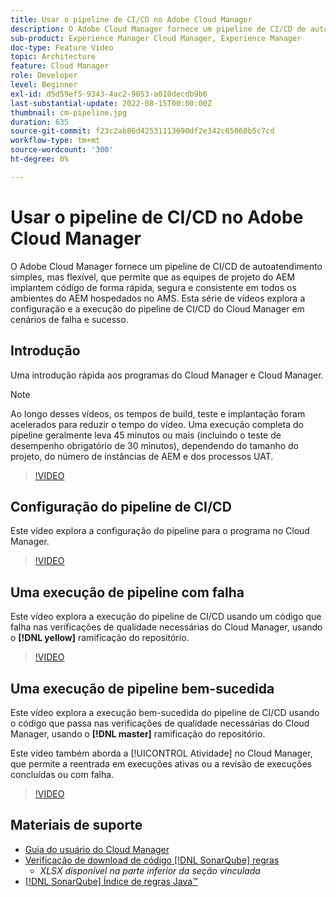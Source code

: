 ```yaml
---
title: Usar o pipeline de CI/CD no Adobe Cloud Manager
description: O Adobe Cloud Manager fornece um pipeline de CI/CD de autoatendimento simples, mas flexível, que permite que as equipes de projeto do AEM implantem código de forma rápida, segura e consistente em todos os ambientes do AEM hospedados no AMS. Esta série de vídeos explora a configuração e a execução do pipeline de CI/CD do Cloud Manager em cenários de falha e sucesso.
sub-product: Experience Manager Cloud Manager, Experience Manager
doc-type: Feature Video
topic: Architecture
feature: Cloud Manager
role: Developer
level: Beginner
exl-id: d5d59ef5-9343-4ac2-9053-a010decdb9b6
last-substantial-update: 2022-08-15T00:00:00Z
thumbnail: cm-pipeline.jpg
duration: 635
source-git-commit: f23c2ab86d42531113690df2e342c65060b5c7cd
workflow-type: tm+mt
source-wordcount: '300'
ht-degree: 0%

---
```


# Usar o pipeline de CI/CD no Adobe Cloud Manager

O Adobe Cloud Manager fornece um pipeline de CI/CD de autoatendimento simples, mas flexível, que permite que as equipes de projeto do AEM implantem código de forma rápida, segura e consistente em todos os ambientes do AEM hospedados no AMS. Esta série de vídeos explora a configuração e a execução do pipeline de CI/CD do Cloud Manager em cenários de falha e sucesso.

## Introdução

Uma introdução rápida aos programas do Cloud Manager e Cloud Manager.

>[!NOTE]
>
>Ao longo desses vídeos, os tempos de build, teste e implantação foram acelerados para reduzir o tempo do vídeo. Uma execução completa do pipeline geralmente leva 45 minutos ou mais (incluindo o teste de desempenho obrigatório de 30 minutos), dependendo do tamanho do projeto, do número de instâncias de AEM e dos processos UAT.

>[!VIDEO](https://video.tv.adobe.com/v/23082?quality=12&learn=on)

## Configuração do pipeline de CI/CD

Este vídeo explora a configuração do pipeline para o programa no Cloud Manager.

>[!VIDEO](https://video.tv.adobe.com/v/23083?quality=12&learn=on)

## Uma execução de pipeline com falha

Este vídeo explora a execução do pipeline de CI/CD usando um código que falha nas verificações de qualidade necessárias do Cloud Manager, usando o **[!DNL yellow]** ramificação do repositório.

>[!VIDEO](https://video.tv.adobe.com/v/23084?quality=12&learn=on)

## Uma execução de pipeline bem-sucedida

Este vídeo explora a execução bem-sucedida do pipeline de CI/CD usando o código que passa nas verificações de qualidade necessárias do Cloud Manager, usando o **[!DNL master]** ramificação do repositório.

Este vídeo também aborda a [!UICONTROL Atividade] no Cloud Manager, que permite a reentrada em execuções ativas ou a revisão de execuções concluídas ou com falha.

>[!VIDEO](https://video.tv.adobe.com/v/23085?quality=12&learn=on)

## Materiais de suporte

* [Guia do usuário do Cloud Manager](https://experienceleague.adobe.com/docs/experience-manager-cloud-service/content/introduction.html?lang=pt-BR)
* [Verificação de download de código [!DNL SonarQube] regras](https://experienceleague.adobe.com/docs/experience-manager-cloud-manager/content/using/code-quality-testing.html)
   * *XLSX disponível na parte inferior da seção vinculada*
* [[!DNL SonarQube] Índice de regras Java™](https://rules.sonarsource.com/java/)
